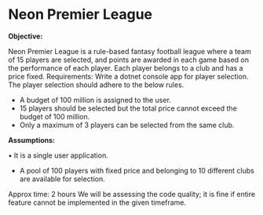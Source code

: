 # Neon Premier League

**Objective:**  

Neon Premier League is a rule-based fantasy football league where a team of 15 players are selected, and points are awarded in each game based on the performance of each player. Each player belongs to a club and has a price fixed.
Requirements:
Write a dotnet console app for player selection.
The player selection should adhere to the below rules.
-	A budget of 100 million is assigned to the user.
-	15 players should be selected but the total price cannot exceed the budget of 100 million.
-	Only a maximum of 3 players can be selected from the same club.


**Assumptions:** 

•	It is a single user application.
-	A pool of 100 players with fixed price and belonging to 10 different clubs are available for selection.

Approx time: 2 hours
We will be assessing the code quality; it is fine if entire feature cannot be implemented in the given timeframe. 
